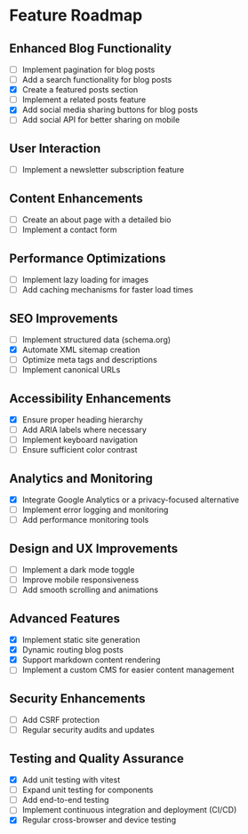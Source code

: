 # Feature Roadmap

## Enhanced Blog Functionality

- [ ] Implement pagination for blog posts
- [ ] Add a search functionality for blog posts
- [x] Create a featured posts section
- [ ] Implement a related posts feature
- [x] Add social media sharing buttons for blog posts
- [ ] Add social API for better sharing on mobile

## User Interaction

- [ ] Implement a newsletter subscription feature

## Content Enhancements

- [ ] Create an about page with a detailed bio
- [ ] Implement a contact form

## Performance Optimizations

- [ ] Implement lazy loading for images
- [ ] Add caching mechanisms for faster load times

## SEO Improvements

- [ ] Implement structured data (schema.org)
- [x] Automate XML sitemap creation
- [ ] Optimize meta tags and descriptions
- [ ] Implement canonical URLs

## Accessibility Enhancements

- [x] Ensure proper heading hierarchy
- [ ] Add ARIA labels where necessary
- [ ] Implement keyboard navigation
- [ ] Ensure sufficient color contrast

## Analytics and Monitoring

- [x] Integrate Google Analytics or a privacy-focused alternative
- [ ] Implement error logging and monitoring
- [ ] Add performance monitoring tools

## Design and UX Improvements

- [ ] Implement a dark mode toggle
- [ ] Improve mobile responsiveness
- [ ] Add smooth scrolling and animations

## Advanced Features

- [x] Implement static site generation
- [x] Dynamic routing blog posts
- [x] Support markdown content rendering
- [ ] Implement a custom CMS for easier content management

## Security Enhancements

- [ ] Add CSRF protection
- [ ] Regular security audits and updates

## Testing and Quality Assurance

- [x] Add unit testing with vitest
- [ ] Expand unit testing for components
- [ ] Add end-to-end testing
- [ ] Implement continuous integration and deployment (CI/CD)
- [x] Regular cross-browser and device testing
